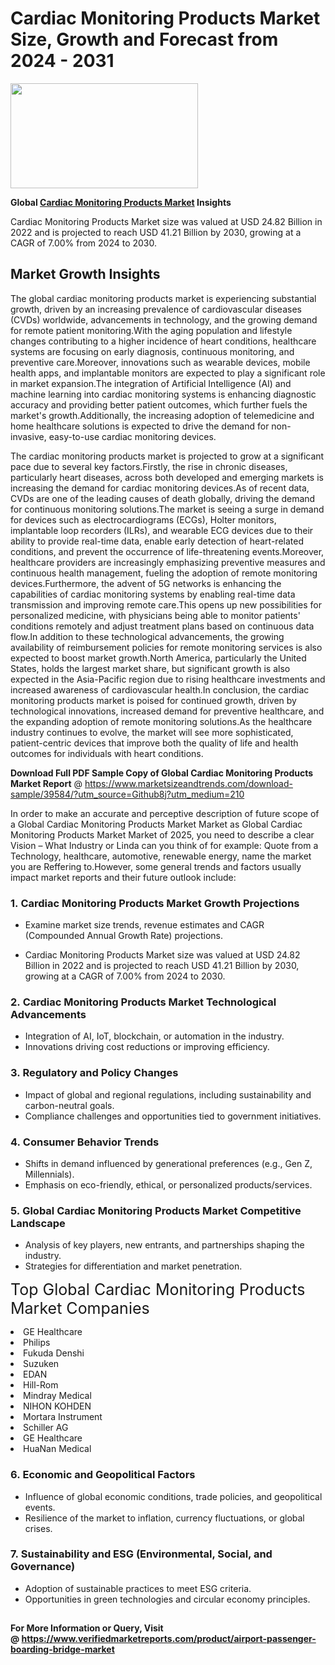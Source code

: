<H1>Cardiac Monitoring Products Market Size, Growth and Forecast from 2024 - 2031</H1><img class="aligncenter size-medium wp-image-584254" src="https://thirdeyenews.in/wp-content/uploads/2024/09/Global-Market-Research-300x168.jpeg" alt="" width="300" height="168" /><p><strong>Global&nbsp;<a href="https://www.marketsizeandtrends.com/download-sample/39584/?utm_source=Github8j?utm_medium=210">Cardiac Monitoring Products Market</a> Insights</strong></p><p>Cardiac Monitoring Products Market size was valued at USD 24.82 Billion in 2022 and is projected to reach USD 41.21 Billion by 2030, growing at a CAGR of 7.00% from 2024 to 2030.</p><p><h2>Market Growth Insights</h2> <p>The global cardiac monitoring products market is experiencing substantial growth, driven by an increasing prevalence of cardiovascular diseases (CVDs) worldwide, advancements in technology, and the growing demand for remote patient monitoring.With the aging population and lifestyle changes contributing to a higher incidence of heart conditions, healthcare systems are focusing on early diagnosis, continuous monitoring, and preventive care.Moreover, innovations such as wearable devices, mobile health apps, and implantable monitors are expected to play a significant role in market expansion.The integration of Artificial Intelligence (AI) and machine learning into cardiac monitoring systems is enhancing diagnostic accuracy and providing better patient outcomes, which further fuels the market's growth.Additionally, the increasing adoption of telemedicine and home healthcare solutions is expected to drive the demand for non-invasive, easy-to-use cardiac monitoring devices.</p> <p>The cardiac monitoring products market is projected to grow at a significant pace due to several key factors.Firstly, the rise in chronic diseases, particularly heart diseases, across both developed and emerging markets is increasing the demand for cardiac monitoring devices.As of recent data, CVDs are one of the leading causes of death globally, driving the demand for continuous monitoring solutions.The market is seeing a surge in demand for devices such as electrocardiograms (ECGs), Holter monitors, implantable loop recorders (ILRs), and wearable ECG devices due to their ability to provide real-time data, enable early detection of heart-related conditions, and prevent the occurrence of life-threatening events.Moreover, healthcare providers are increasingly emphasizing preventive measures and continuous health management, fueling the adoption of remote monitoring devices.Furthermore, the advent of 5G networks is enhancing the capabilities of cardiac monitoring systems by enabling real-time data transmission and improving remote care.This opens up new possibilities for personalized medicine, with physicians being able to monitor patients' conditions remotely and adjust treatment plans based on continuous data flow.In addition to these technological advancements, the growing availability of reimbursement policies for remote monitoring services is also expected to boost market growth.North America, particularly the United States, holds the largest market share, but significant growth is also expected in the Asia-Pacific region due to rising healthcare investments and increased awareness of cardiovascular health.In conclusion, the cardiac monitoring products market is poised for continued growth, driven by technological innovations, increased demand for preventive healthcare, and the expanding adoption of remote monitoring solutions.As the healthcare industry continues to evolve, the market will see more sophisticated, patient-centric devices that improve both the quality of life and health outcomes for individuals with heart conditions.</p> <p><span class=""><strong>Download Full PDF Sample Copy of Global Cardiac Monitoring Products Market Report</strong> @ <a href="https://www.marketsizeandtrends.com/download-sample/39584/?utm_source=Github8j?utm_medium=210" target="_blank">https://www.marketsizeandtrends.com/download-sample/39584/?utm_source=Github8j?utm_medium=210</a></span></p><p>In order to make an accurate and perceptive description of future scope of a Global&nbsp;Cardiac Monitoring Products Market Market as Global&nbsp;Cardiac Monitoring Products Market Market of 2025, you need to describe a clear Vision &ndash; What Industry or Linda can you think of for example: Quote from a Technology, healthcare, automotive, renewable energy, name the market you are Reffering to.However, some general trends and factors usually impact market reports and their future outlook include:</p><h3>1.&nbsp;<strong>Cardiac Monitoring Products Market Growth Projections</strong></h3><ul><li>Examine market size trends, revenue estimates and CAGR (Compounded Annual Growth Rate) projections.</li><li><p>Cardiac Monitoring Products Market size was valued at USD 24.82 Billion in 2022 and is projected to reach USD 41.21 Billion by 2030, growing at a CAGR of 7.00% from 2024 to 2030.</p></li></ul><h3>2.&nbsp;<strong>Cardiac Monitoring Products Market Technological Advancements</strong></h3><ul><li>Integration of AI, IoT, blockchain, or automation in the industry.</li><li>Innovations driving cost reductions or improving efficiency.</li></ul><h3>3.&nbsp;<strong>Regulatory and Policy Changes</strong></h3><ul><li>Impact of global and regional regulations, including sustainability and carbon-neutral goals.</li><li>Compliance challenges and opportunities tied to government initiatives.</li></ul><h3>4.&nbsp;<strong>Consumer Behavior Trends</strong></h3><ul><li>Shifts in demand influenced by generational preferences (e.g., Gen Z, Millennials).</li><li>Emphasis on eco-friendly, ethical, or personalized products/services.</li></ul><h3>5.&nbsp;<strong>Global Cardiac Monitoring Products Market Competitive Landscape</strong></h3><ul><li>Analysis of key players, new entrants, and partnerships shaping the industry.</li><li>Strategies for differentiation and market penetration.</li></ul><p data-pm-slice="1 1 []"><span style="color: inherit; font-family: inherit; font-size: 25px;">Top Global Cardiac Monitoring Products Market Companies</span></p><div class="" data-test-id=""><p><li>GE Healthcare</li><li> Philips</li><li> Fukuda Denshi</li><li> Suzuken</li><li> EDAN</li><li> Hill-Rom</li><li> Mindray Medical</li><li> NIHON KOHDEN</li><li> Mortara Instrument</li><li> Schiller AG</li><li> GE Healthcare</li><li> HuaNan Medical</li></p></div><h3>6.&nbsp;<strong>Economic and Geopolitical Factors</strong></h3><ul><li>Influence of global economic conditions, trade policies, and geopolitical events.</li><li>Resilience of the market to inflation, currency fluctuations, or global crises.</li></ul><h3>7.&nbsp;<strong>Sustainability and ESG (Environmental, Social, and Governance)</strong></h3><ul><li>Adoption of sustainable practices to meet ESG criteria.</li><li>Opportunities in green technologies and circular economy principles.</li></ul><h2><strong style="font-size: 14px;">For More Information or Query, Visit @&nbsp;</strong><a style="background-color: #ffffff; font-size: 14px;" href="https://www.marketsizeandtrends.com/report/cardiac-monitoring-products-market/" target="_blank">https://www.verifiedmarketreports.com/product/airport-passenger-boarding-bridge-market</a></h2>